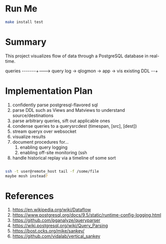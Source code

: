 
# Run Me

```sh
make install test
```

# Summary

This project visualizes flow of data through a PostgreSQL database in real-time.

queries -------+---> query log -> qlogmon -> app -> vis
existing DDL --+


# Implementation Plan

1. confidently parse postgresql-flavored sql
2. parse DDL such as Views and Matviews to understand source/destinations
3. parse arbitrary queries, sift out applicable ones
4. condense queries to a querysrcdest (timespan, [src], [dest])
5. stream queryx over websocket
6. visualize results
6. document procedures for...
    1. enabling query logging
    2. enabling off-site monitoring (ssh
7. handle historical replay via a timeline of some sort


```sh

ssh -t user@remote_host tail -f /some/file
maybe mosh instead?

```


# References

1. https://en.wikipedia.org/wiki/Dataflow
2. https://www.postgresql.org/docs/9.5/static/runtime-config-logging.html
3. https://github.com/pganalyze/queryparser
4. https://wiki.postgresql.org/wiki/Query_Parsing
5. https://bost.ocks.org/mike/sankey/
6. https://github.com/vidalab/vertical_sankey

